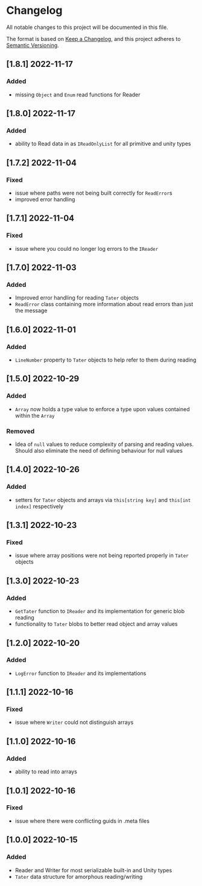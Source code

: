 # Changelog
All notable changes to this project will be documented in this file.

The format is based on [Keep a Changelog](https://keepachangelog.com/en/1.0.0/),
and this project adheres to [Semantic Versioning](https://semver.org/spec/v2.0.0.html).

## [1.8.1] 2022-11-17
### Added
- missing `Object` and `Enum` read functions for Reader

## [1.8.0] 2022-11-17
### Added
- ability to Read data in as `IReadOnlyList` for all primitive and unity types

## [1.7.2] 2022-11-04
### Fixed
- issue where paths were not being built correctly for `ReadError`s
- improved error handling

## [1.7.1] 2022-11-04
### Fixed
- issue where you could no longer log errors to the `IReader`

## [1.7.0] 2022-11-03
### Added
- Improved error handling for reading `Tater` objects
- `ReadError` class containing more information about read errors than just the message

## [1.6.0] 2022-11-01
### Added
- `LineNumber` property to `Tater` objects to help refer to them during reading

## [1.5.0] 2022-10-29
### Added
- `Array` now holds a type value to enforce a type upon values contained within the `Array`
### Removed
- Idea of `null` values to reduce complexity of parsing and reading values. Should also eliminate the need of defining behaviour for null values
## [1.4.0] 2022-10-26
### Added
- setters for `Tater` objects and arrays via `this[string key]` and `this[int index]` respectively

## [1.3.1] 2022-10-23
### Fixed
- issue where array positions were not being reported properly in `Tater` objects

## [1.3.0] 2022-10-23
### Added
- `GetTater` function to `IReader` and its implementation for generic blob reading
- functionality to `Tater` blobs to better read object and array values

## [1.2.0] 2022-10-20
### Added
- `LogError` function to `IReader` and its implementations

## [1.1.1] 2022-10-16
### Fixed
- issue where `Writer` could not distinguish arrays

## [1.1.0] 2022-10-16
### Added
- ability to read into arrays

## [1.0.1] 2022-10-16
### Fixed
- issue where there were conflicting guids in .meta files

## [1.0.0] 2022-10-15
### Added
- Reader and Writer for most serializable built-in and Unity types
- `Tater` data structure for amorphous reading/writing